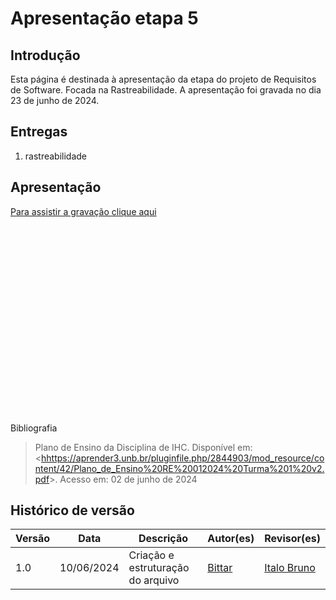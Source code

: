 # Apresentação etapa 5



## Introdução

Esta página é destinada à apresentação da etapa  do projeto de Requisitos de Software. Focada na Rastreabilidade. A apresentação foi gravada no dia 23 de junho de 2024.



## Entregas

1. rastreabilidade 



## Apresentação

[Para assistir a gravação clique aqui](https://www.youtube.com/watch?v=KulL9DCxpTI&ab_channel=italobruno)

<center>

<iframe width="560" height="315" src="" title="YouTube video player" frameborder="0" allow="accelerometer; autoplay; clipboard-write; encrypted-media; gyroscope; picture-in-picture; web-share" referrerpolicy="strict-origin-when-cross-origin" allowfullscreen></iframe>

</center


## Bibliografia

> Plano de Ensino da Disciplina de IHC. Disponível em: <<hhttps://aprender3.unb.br/pluginfile.php/2844903/mod_resource/content/42/Plano_de_Ensino%20RE%20012024%20Turma%201%20v2.pdf>>. Acesso em: 02 de junho de 2024



## Histórico de versão

| Versão |    Data    | Descrição                         | Autor(es)                                      | Revisor(es)                                    |
| ------ | :--------: | --------------------------------- | ---------------------------------------------- | ---------------------------------------------- |
| 1.0    | 10/06/2024 | Criação e estruturação do arquivo |[Bittar](https://github.com/Bittarx) |[Italo Bruno](https://github.com/ItaloBrunoM)|